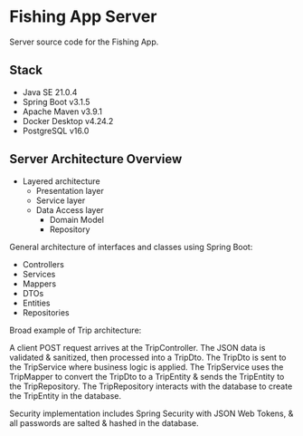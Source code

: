 # Fishing App Server

Server source code for the Fishing App.

## Stack
* Java SE 21.0.4
* Spring Boot v3.1.5
* Apache Maven v3.9.1
* Docker Desktop v4.24.2
* PostgreSQL v16.0

## Server Architecture Overview

- Layered architecture
    - Presentation layer
    - Service layer
    - Data Access layer
        - Domain Model
        - Repository

General architecture of interfaces and classes using Spring Boot:

- Controllers
- Services
- Mappers
- DTOs
- Entities
- Repositories

Broad example of Trip architecture:

A client POST request arrives at the TripController. The JSON data is validated & sanitized, then processed into a TripDto. The TripDto is sent to the TripService where business logic is applied. The TripService uses the TripMapper to convert the TripDto to a TripEntity & sends the TripEntity to the TripRepository. The TripRepository interacts with the database to create the TripEntity in the database.

Security implementation includes Spring Security with JSON Web Tokens, & all passwords are salted & hashed in the database.